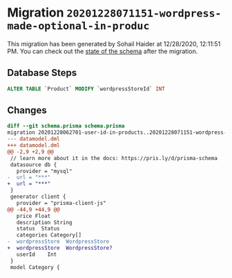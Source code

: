 # Migration `20201228071151-wordpress-made-optional-in-produc`

This migration has been generated by Sohail Haider at 12/28/2020, 12:11:51 PM.
You can check out the [state of the schema](./schema.prisma) after the migration.

## Database Steps

```sql
ALTER TABLE `Product` MODIFY `wordpressStoreId` INT
```

## Changes

```diff
diff --git schema.prisma schema.prisma
migration 20201228062701-user-id-in-products..20201228071151-wordpress-made-optional-in-produc
--- datamodel.dml
+++ datamodel.dml
@@ -2,9 +2,9 @@
 // learn more about it in the docs: https://pris.ly/d/prisma-schema
 datasource db {
   provider = "mysql"
-  url = "***"
+  url = "***"
 }
 generator client {
   provider = "prisma-client-js"
@@ -44,9 +44,9 @@
   price Float
   description String
   status  Status
   categories Category[]
-  wordpressStore  WordpressStore
+  wordpressStore  WordpressStore?
   userId    Int
 }
 model Category {
```


